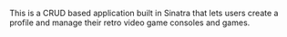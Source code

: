 This is a CRUD based application built in Sinatra that lets users create a profile and manage their retro video game consoles and games.